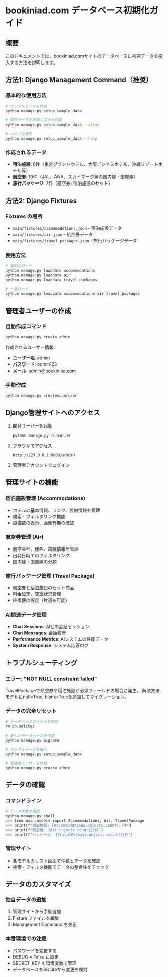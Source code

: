 # bookiniad.com データベース初期化ガイド

## 概要
このドキュメントでは、bookiniad.comサイトのデータベースに初期データを投入する方法を説明します。

## 方法1: Django Management Command（推奨）

### 基本的な使用方法
```bash
# サンプルデータを作成
python manage.py setup_sample_data

# 既存データを削除してから作成
python manage.py setup_sample_data --clear

# ヘルプを表示
python manage.py setup_sample_data --help
```

### 作成されるデータ
- **宿泊施設**: 6件（東京グランドホテル、大阪ビジネスホテル、沖縄リゾートホテル等）
- **航空券**: 10件（JAL、ANA、スカイマーク等の国内線・国際線）
- **旅行パッケージ**: 7件（航空券+宿泊施設のセット）

## 方法2: Django Fixtures

### Fixtures の場所
- `main/fixtures/accommodations.json` - 宿泊施設データ
- `main/fixtures/air.json` - 航空券データ
- `main/fixtures/travel_packages.json` - 旅行パッケージデータ

### 使用方法
```bash
# 個別にロード
python manage.py loaddata accommodations
python manage.py loaddata air
python manage.py loaddata travel_packages

# 一括ロード
python manage.py loaddata accommodations air travel_packages
```

## 管理者ユーザーの作成

### 自動作成コマンド
```bash
python manage.py create_admin
```

作成されるユーザー情報:
- **ユーザー名**: admin
- **パスワード**: admin123
- **メール**: admin@bookiniad.com

### 手動作成
```bash
python manage.py createsuperuser
```

## Django管理サイトへのアクセス

1. 開発サーバーを起動
   ```bash
   python manage.py runserver
   ```

2. ブラウザでアクセス
   ```
   http://127.0.0.1:8000/admin/
   ```

3. 管理者アカウントでログイン

## 管理サイトの機能

### 宿泊施設管理 (Accommodations)
- ホテルの基本情報、ランク、設備情報を管理
- 検索・フィルタリング機能
- 設備数の表示、画像有無の確認

### 航空券管理 (Air)
- 航空会社、便名、路線情報を管理
- 出発日時でのフィルタリング
- 国内線・国際線の分類

### 旅行パッケージ管理 (Travel Package)
- 航空券と宿泊施設のセット商品
- 料金設定、空室状況管理
- 往復便の設定（片道も可能）

### AI関連データ管理
- **Chat Sessions**: AIとの会話セッション
- **Chat Messages**: 会話履歴
- **Performance Metrics**: AIシステムの性能データ
- **System Response**: システム応答ログ

## トラブルシューティング

### エラー: "NOT NULL constraint failed"
TravelPackageで航空券や宿泊施設が必須フィールドの場合に発生。
解決方法: モデルにnull=True, blank=Trueを追加してマイグレーション。

### データの完全リセット
```bash
# データベースファイルを削除
rm db.sqlite3

# 新しいデータベースを作成
python manage.py migrate

# サンプルデータを投入
python manage.py setup_sample_data

# 管理者ユーザーを作成
python manage.py create_admin
```

## データの確認

### コマンドライン
```bash
# データ件数の確認
python manage.py shell
>>> from main.models import Accommodations, Air, TravelPackage
>>> print(f"宿泊施設: {Accommodations.objects.count()}件")
>>> print(f"航空券: {Air.objects.count()}件")
>>> print(f"パッケージ: {TravelPackage.objects.count()}件")
```

### 管理サイト
- 各モデルのリスト画面で件数とデータを確認
- 検索・フィルタ機能でデータの整合性をチェック

## データのカスタマイズ

### 独自データの追加
1. 管理サイトから手動追加
2. Fixture ファイルを編集
3. Management Command を修正

### 本番環境での注意
- パスワードを変更する
- DEBUG = False に設定
- SECRET_KEY を環境変数で管理
- データベースをSQLiteから変更を検討
